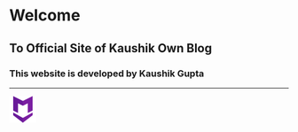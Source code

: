 # Welcome 
## To Official Site of Kaushik Own Blog
### This website is developed by Kaushik Gupta
---

![alt text](https://github.com/adam-p/markdown-here/raw/master/src/common/images/icon48.png "Logo Title Text 1")

